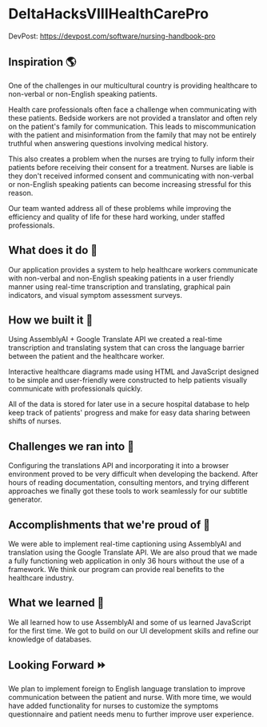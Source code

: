 # DeltaHacksVIIIHealthCarePro

DevPost: https://devpost.com/software/nursing-handbook-pro

## Inspiration 🌎
One of the challenges in our multicultural country is providing healthcare to non-verbal or non-English speaking patients.

Health care professionals often face a challenge when communicating with these patients. Bedside workers are not provided a translator and often rely on the patient's family for communication. This leads to miscommunication with the patient and misinformation from the family that may not be entirely truthful when answering questions involving medical history.

This also creates a problem when the nurses are trying to fully inform their patients before receiving their consent for a treatment. Nurses are liable is they don't received informed consent and communicating with non-verbal or non-English speaking patients can become increasing stressful for this reason.

Our team wanted address all of these problems while improving the efficiency and quality of life for these hard working, under staffed professionals.

## What does it do 🤔
Our application provides a system to help healthcare workers communicate with non-verbal and non-English speaking patients in a user friendly manner using real-time transcription and translating, graphical pain indicators, and visual symptom assessment surveys.

## How we built it 🔨
Using AssemblyAI + Google Translate API we created a real-time transcription and translating system that can cross the language barrier between the patient and the healthcare worker.

Interactive healthcare diagrams made using HTML and JavaScript designed to be simple and user-friendly were constructed to help patients visually communicate with professionals quickly.

All of the data is stored for later use in a secure hospital database to help keep track of patients' progress and make for easy data sharing between shifts of nurses.

## Challenges we ran into 🔎
Configuring the translations API and incorporating it into a browser environment proved to be very difficult when developing the backend. After hours of reading documentation, consulting mentors, and trying different approaches we finally got these tools to work seamlessly for our subtitle generator.

## Accomplishments that we're proud of 💪
We were able to implement real-time captioning using AssemblyAI and translation using the Google Translate API. We are also proud that we made a fully functioning web application in only 36 hours without the use of a framework. We think our program can provide real benefits to the healthcare industry.

## What we learned 🧠
We all learned how to use AssemblyAI and some of us learned JavaScript for the first time. We got to build on our UI development skills and refine our knowledge of databases.

## Looking Forward ⏩
We plan to implement foreign to English language translation to improve communication between the patient and nurse. With more time, we would have added functionality for nurses to customize the symptoms questionnaire and patient needs menu to further improve user experience. 
